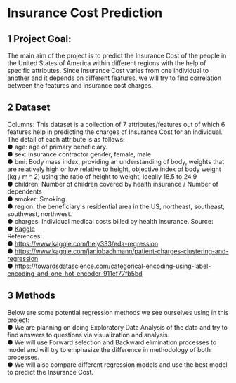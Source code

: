 # Insurance Cost Prediction
## 1 Project Goal:
The main aim of the project is to predict the Insurance Cost of the people in the United States of America within different regions with the help of specific attributes. Since Insurance Cost varies from one individual to another and it depends on different features, we will try to find correlation between the features and insurance cost charges.

## 2 Dataset
Columns:
This dataset is a collection of 7 attributes/features out of which 6 features help in predicting the charges of Insurance Cost for an individual. The detail of each attribute is as follows:
</br>● age: age of primary beneficiary.
</br>● sex: insurance contractor gender, female, male
</br>● bmi: Body mass index, providing an understanding of body, weights that are relatively high or low relative to height, objective index of body weight (kg / m ^ 2) using the ratio of height to weight, ideally 18.5 to 24.9
</br>● children: Number of children covered by health insurance / Number of dependents
</br>● smoker: Smoking
</br>● region: the beneficiary's residential area in the US, northeast, southeast, southwest,
northwest.
</br>● charges: Individual medical costs billed by health insurance.
Source:
</br>● [Kaggle](https://www.kaggle.com/mirichoi0218/insurance)
</br>References:
</br>● https://www.kaggle.com/hely333/eda-regression
</br>● https://www.kaggle.com/janiobachmann/patient-charges-clustering-and-regression
</br>● https://towardsdatascience.com/categorical-encoding-using-label-encoding-and-one-hot-encoder-911ef77fb5bd

## 3 Methods
Below are some potential regression methods we see ourselves using in this project:
</br>● We are planning on doing Exploratory Data Analysis of the data and try to find answers to questions via visualization and analysis.
</br>● We will use Forward selection and Backward elimination processes to model and will try to emphasize the difference in methodology of both processes.
</br>● We will also compare different regression models and use the best model to predict the Insurance Cost.
